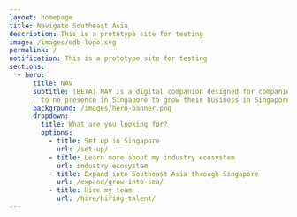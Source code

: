 ```yaml
---
layout: homepage
title: Navigate Southeast Asia
description: This is a prototype site for testing
image: /images/edb-logo.svg
permalink: /
notification: This is a prototype site for testing
sections:
  - hero:
      title: NAV
      subtitle: (BETA) NAV is a digital companion designed for companies with little
        to no presence in Singapore to grow their business in Singapore. ***
      background: /images/hero-banner.png
      dropdown:
        title: What are you looking for?
        options:
          - title: Set up in Singapore
            url: /set-up/
          - title: Learn more about my industry ecosystem
            url: industry-ecosystem
          - title: Expand into Southeast Asia through Singapore
            url: /expand/grow-into-sea/
          - title: Hire my team
            url: /hire/hiring-talent/
---
```

